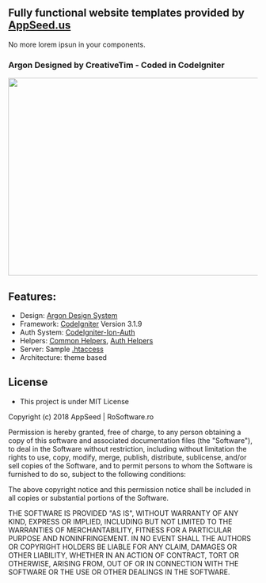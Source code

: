 ## Fully functional website templates provided by [AppSeed.us](https://www.appseed.us/?ref=github) 
No more lorem ipsun in your components. 

### Argon Designed by CreativeTim - Coded in CodeIgniter  

<p align="center">
  <img width="1000" height="400" src="https://www.appseed.us/static/themes/enhanced-argon/thumbnail.jpg">
</p>

## Features:
* Design: [Argon Design System](https://github.com/creativetimofficial/argon-design-system)
* Framework: [CodeIgniter](https://codeigniter.com/) Version 3.1.9
* Auth System: [CodeIgniter-Ion-Auth](https://github.com/benedmunds/CodeIgniter-Ion-Auth)
* Helpers: [Common Helpers](https://github.com/rosoftdeveloper/appseed/blob/master/coded-apps/php-ci-jq/application/helpers/util_helper.php), [Auth Helpers](https://github.com/rosoftdeveloper/appseed/blob/master/coded-apps/php-ci-jq/application/helpers/auth_helper.php)
* Server: Sample [.htaccess](https://github.com/rosoftdeveloper/appseed/blob/master/coded-apps/php-ci-jq/.htaccess) 
* Architecture: theme based

## License 
* This project is under MIT License

Copyright (c) 2018 AppSeed | RoSoftware.ro

Permission is hereby granted, free of charge, to any person obtaining a copy
of this software and associated documentation files (the "Software"), to deal
in the Software without restriction, including without limitation the rights
to use, copy, modify, merge, publish, distribute, sublicense, and/or sell
copies of the Software, and to permit persons to whom the Software is
furnished to do so, subject to the following conditions:

The above copyright notice and this permission notice shall be included in all
copies or substantial portions of the Software.

THE SOFTWARE IS PROVIDED "AS IS", WITHOUT WARRANTY OF ANY KIND, EXPRESS OR
IMPLIED, INCLUDING BUT NOT LIMITED TO THE WARRANTIES OF MERCHANTABILITY,
FITNESS FOR A PARTICULAR PURPOSE AND NONINFRINGEMENT. IN NO EVENT SHALL THE
AUTHORS OR COPYRIGHT HOLDERS BE LIABLE FOR ANY CLAIM, DAMAGES OR OTHER
LIABILITY, WHETHER IN AN ACTION OF CONTRACT, TORT OR OTHERWISE, ARISING FROM,
OUT OF OR IN CONNECTION WITH THE SOFTWARE OR THE USE OR OTHER DEALINGS IN THE
SOFTWARE.


